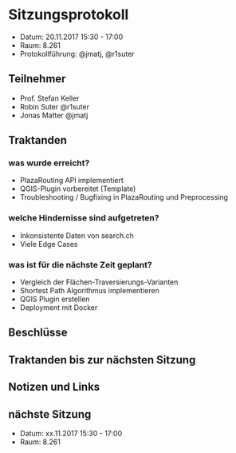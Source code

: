 # Sitzungsprotokoll

* Datum: 20.11.2017 15:30 - 17:00
* Raum: 8.261
* Protokollführung: @jmatj, @r1suter

## Teilnehmer

* Prof. Stefan Keller
* Robin Suter @r1suter
* Jonas Matter @jmatj

## Traktanden

### was wurde erreicht?
* PlazaRouting API implementiert
* QGIS-Plugin vorbereitet (Template)
* Troubleshooting / Bugfixing in PlazaRouting und Preprocessing

### welche Hindernisse sind aufgetreten?

* Inkonsistente Daten von search.ch
* Viele Edge Cases

### was ist für die nächste Zeit geplant?

* Vergleich der Flächen-Traversierungs-Varianten
* Shortest Path Algorithmus implementieren
* QGIS Plugin erstellen
* Deployment mit Docker

## Beschlüsse

## Traktanden bis zur nächsten Sitzung


## Notizen und Links

## nächste Sitzung

* Datum: xx.11.2017 15:30 - 17:00
* Raum: 8.261
